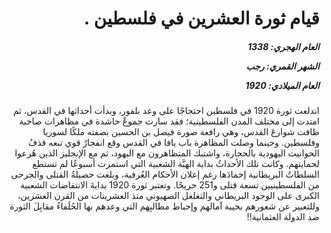 <h1 dir="rtl">قيام ثورة العشرين في فلسطين .</h1>

<h5 dir="rtl">العام الهجري:  1338

الشهر القمري: رجب

العام الميلادي: 1920</h5>

<p dir="rtl">اندلعت ثورة 1920 في فلسطين احتجاجًا على وعد بلفور، وبدأت أحداثها في القدس، ثم امتدت إلى مختلف المدن الفلسطينية؛ فقد سارت جموعٌ حاشدة في مظاهرات صاخبة طافت شوارعَ القدس، وهي رافعة صورة فيصل بن الحسين بصفته ملكًا لسوريا وفلسطين. وحينما وصلت المظاهرة باب يافا في القدس وقع انفجارٌ قوي تبعه قذفُ الحوانيت اليهودية بالحجارة، واشتبك المتظاهرون مع اليهود، ثم مع الإنجليز الذين هُرعوا لحمايتهم. وكانت تلك الأحداثُ بداية الهبَّة الشعبية التي استمرت أسبوعًا لم تستطع السلطاتُ البريطانية إخمادَها رغم إعلان الأحكام العُرفية، وبلغت حصيلةُ القتلى والجرحى من الفلسطينيين تسعة قتلى و251 جريحًا. وتعتبر ثورة 1920 بدايةَ الانتفاضات الشعبية الكبرى على الوجود البريطاني والتغلغل الصهيوني منذ العشرينات من القرن العشرين، وللتعبير عن شعورهم بخيبة آمالهم وإحباط مطالبِهم التي وعدهم بها الحُلَفاءُ مقابِلَ الثورة ضد الدولة العثمانية!!</p></br>

